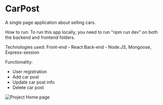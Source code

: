 # CarPost
A single page application about selling cars.

How to run:
To run this app locally, you need to run "npm run dev" on both the backend and frontend folders.

Technologies used:
Front-end - React
Back-end - Node.JS, Mongoose, Express-session

Functionality:
* User registration
* Add car post
* Update car post info
* Delete car post

![Project Home page](https://i.imgur.com/6X5A7FA.png)
